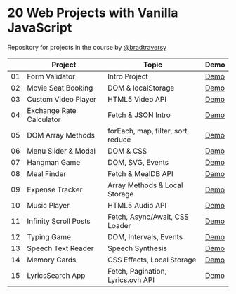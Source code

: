 # 20 Web Projects with Vanilla JavaScript

Repository for projects in the course by [@bradtraversy](https://github.com/bradtraversy)

|     | Project                  | Topic                              | Demo                                                                               |
| --- | ------------------------ | ---------------------------------- | ---------------------------------------------------------------------------------- |
| 01  | Form Validator           | Intro Project                      | [Demo](https://raubaca.github.io/20-projects-vanilla-js/form-validator/)           |
| 02  | Movie Seat Booking       | DOM & localStorage                 | [Demo](https://raubaca.github.io/20-projects-vanilla-js/movie-seat-booking/)       |
| 03  | Custom Video Player      | HTML5 Video API                    | [Demo](https://raubaca.github.io/20-projects-vanilla-js/custom-video-player/)      |
| 04  | Exchange Rate Calculator | Fetch & JSON Intro                 | [Demo](https://raubaca.github.io/20-projects-vanilla-js/exchange-rate-calculator/) |
| 05  | DOM Array Methods        | forEach, map, filter, sort, reduce | [Demo](https://raubaca.github.io/20-projects-vanilla-js/dom-array-methods/)        |
| 06  | Menu Slider & Modal      | DOM & CSS                          | [Demo](https://raubaca.github.io/20-projects-vanilla-js/menu-slider-modal/)        |
| 07  | Hangman Game             | DOM, SVG, Events                   | [Demo](https://raubaca.github.io/20-projects-vanilla-js/hangman-game/)             |
| 08  | Meal Finder              | Fetch & MealDB API                 | [Demo](https://raubaca.github.io/20-projects-vanilla-js/meal-finder/)              |
| 09  | Expense Tracker          | Array Methods & Local Storage      | [Demo](https://raubaca.github.io/20-projects-vanilla-js/expense-tracker/)          |
| 10  | Music Player             | HTML5 Audio API                    | [Demo](https://raubaca.github.io/20-projects-vanilla-js/music-player/)             |
| 11  | Infinity Scroll Posts    | Fetch, Async/Await, CSS Loader     | [Demo](https://raubaca.github.io/20-projects-vanilla-js/infinity-scroll-posts/)    |
| 12  | Typing Game              | DOM, Intervals, Events             | [Demo](https://raubaca.github.io/20-projects-vanilla-js/typing-game/)              |
| 13  | Speech Text Reader       | Speech Synthesis                   | [Demo](https://raubaca.github.io/20-projects-vanilla-js/speech-text-reader/)       |
| 14  | Memory Cards             | CSS Effects, Local Storage         | [Demo](https://raubaca.github.io/20-projects-vanilla-js/memory-cards/)             |
| 15  | LyricsSearch App         | Fetch, Pagination, Lyrics.ovh API  | [Demo](https://raubaca.github.io/20-projects-vanilla-js/lyrics-search/)            |
